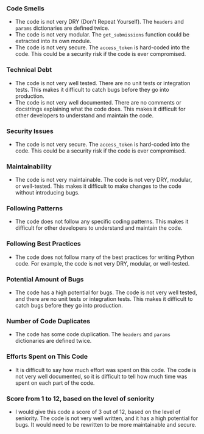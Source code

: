 ### Code Smells

* The code is not very DRY (Don't Repeat Yourself). The `headers` and `params` dictionaries are defined twice.
* The code is not very modular. The `get_submissions` function could be extracted into its own module.
* The code is not very secure. The `access_token` is hard-coded into the code. This could be a security risk if the code is ever compromised.

### Technical Debt

* The code is not very well tested. There are no unit tests or integration tests. This makes it difficult to catch bugs before they go into production.
* The code is not very well documented. There are no comments or docstrings explaining what the code does. This makes it difficult for other developers to understand and maintain the code.

### Security Issues

* The code is not very secure. The `access_token` is hard-coded into the code. This could be a security risk if the code is ever compromised.

### Maintainability

* The code is not very maintainable. The code is not very DRY, modular, or well-tested. This makes it difficult to make changes to the code without introducing bugs.

### Following Patterns

* The code does not follow any specific coding patterns. This makes it difficult for other developers to understand and maintain the code.

### Following Best Practices

* The code does not follow many of the best practices for writing Python code. For example, the code is not very DRY, modular, or well-tested.

### Potential Amount of Bugs

* The code has a high potential for bugs. The code is not very well tested, and there are no unit tests or integration tests. This makes it difficult to catch bugs before they go into production.

### Number of Code Duplicates

* The code has some code duplication. The `headers` and `params` dictionaries are defined twice.

### Efforts Spent on This Code

* It is difficult to say how much effort was spent on this code. The code is not very well documented, so it is difficult to tell how much time was spent on each part of the code.

### Score from 1 to 12, based on the level of seniority

* I would give this code a score of 3 out of 12, based on the level of seniority. The code is not very well written, and it has a high potential for bugs. It would need to be rewritten to be more maintainable and secure.